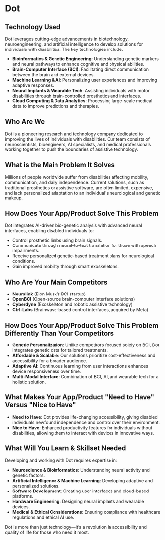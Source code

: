 # Dot

## Technology Used
Dot leverages cutting-edge advancements in biotechnology, neuroengineering, and artificial intelligence to develop solutions for individuals with disabilities. The key technologies include:
- **Bioinformatics & Genetic Engineering**: Understanding genetic markers and neural pathways to enhance cognitive and physical abilities.
- **Brain-Computer Interface (BCI)**: Facilitating direct communication between the brain and external devices.
- **Machine Learning & AI**: Personalizing user experiences and improving adaptive responses.
- **Neural Implants & Wearable Tech**: Assisting individuals with motor disabilities through brain-controlled prosthetics and interfaces.
- **Cloud Computing & Data Analytics**: Processing large-scale medical data to improve predictions and therapies.

## Who Are We
Dot is a pioneering research and technology company dedicated to improving the lives of individuals with disabilities. Our team consists of neuroscientists, bioengineers, AI specialists, and medical professionals working together to push the boundaries of assistive technology.

## What is the Main Problem It Solves
Millions of people worldwide suffer from disabilities affecting mobility, communication, and daily independence. Current solutions, such as traditional prosthetics or assistive software, are often limited, expensive, and lack personalized adaptation to an individual's neurological and genetic makeup.

## How Does Your App/Product Solve This Problem
Dot integrates AI-driven bio-genetic analysis with advanced neural interfaces, enabling disabled individuals to:
- Control prosthetic limbs using brain signals.
- Communicate through neural-to-text translation for those with speech impairments.
- Receive personalized genetic-based treatment plans for neurological conditions.
- Gain improved mobility through smart exoskeletons.

## Who Are Your Main Competitors
- **Neuralink** (Elon Musk’s BCI startup)
- **OpenBCI** (Open-source brain-computer interface solutions)
- **Cyberdyne** (Exoskeleton and robotic assistive technology)
- **Ctrl-Labs** (Brainwave-based control interfaces, acquired by Meta)

## How Does Your App/Product Solve This Problem Differently Than Your Competitors
- **Genetic Personalization**: Unlike competitors focused solely on BCI, Dot integrates genetic data for tailored treatments.
- **Affordable & Scalable**: Our solutions prioritize cost-effectiveness and accessibility for a broader audience.
- **Adaptive AI**: Continuous learning from user interactions enhances device responsiveness over time.
- **Multi-Modal Interface**: Combination of BCI, AI, and wearable tech for a holistic solution.

## What Makes Your App/Product "Need to Have" Versus "Nice to Have"
- **Need to Have**: Dot provides life-changing accessibility, giving disabled individuals newfound independence and control over their environment.
- **Nice to Have**: Enhanced productivity features for individuals without disabilities, allowing them to interact with devices in innovative ways.

## What Will You Learn & Skillset Needed
Developing and working with Dot requires expertise in:
- **Neuroscience & Bioinformatics**: Understanding neural activity and genetic factors.
- **Artificial Intelligence & Machine Learning**: Developing adaptive and personalized solutions.
- **Software Development**: Creating user interfaces and cloud-based platforms.
- **Hardware Engineering**: Designing neural implants and wearable devices.
- **Medical & Ethical Considerations**: Ensuring compliance with healthcare regulations and ethical AI use.

Dot is more than just technology—it’s a revolution in accessibility and quality of life for those who need it most.

